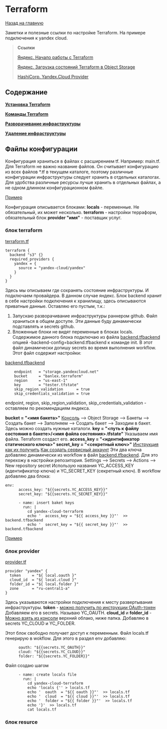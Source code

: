 # Terraform
[Назад на главную](https://github.com/BanLex/my_notes/tree/main/README.md)

Заметки и полезные ссылки по настройке Terraform. На примере подключения к yandex cloud.

> **Ссылки**
> 
> [Яндекс. Начало работы с Terraform](https://cloud.yandex.ru/docs/solutions/infrastructure-management/terraform-quickstart)
> 
> [Яндекс. Загрузка состояний Terraform в Object Storage](https://cloud.yandex.ru/docs/solutions/infrastructure-management/terraform-state-storage)
> 
> [HashiCorp. Yandex.Cloud Provider](https://registry.terraform.io/providers/yandex-cloud/yandex/latest/docs)

## Содержание

[ **Установка Terraform** ](https://github.com/BanLex/my_notes/blob/main/terraform/setup_terraform.md)

[ **Команды Terraform** ](https://github.com/BanLex/my_notes/blob/main/terraform/terraform_comands.md)

[ **Разворачивание инфраструктуры**](https://github.com/BanLex/my_notes/blob/main/terraform/deploy_terraform.md)

[ **Удаление инфраструктуры** ](https://github.com/BanLex/my_notes/blob/main/terraform/delete_terraform.md)


## Файлы конфигурации
Конфигурация храниться в файлах с расширением tf. Например: main.tf.
Для Terraform не важно название файлов. Он считывает конфигурацию из всех файлов *.tf в текущем каталоге, поэтому различные конфигурации инфраструктуры следует хранить в отдельных каталогах. 
Для удобства различные ресурсы лучше хранить в отдельных файлах, а не одном длинном конфигурационном файле.

[Пример](https://github.com/BanLex/example_webapp/tree/main/yandex-cloud-terraform)

Конфигурация описывается блоками:
**locals** - переменные. Не обязательный, их может несколько.
**terraform** - настройки терраформ, обязательный блок
**provider "имя"** - поставщик услуг.


### блок terraform
[terraform.tf](https://github.com/BanLex/example_webapp/blob/main/yandex-cloud-terraform/terraform.tf)
```
terraform {
  backend "s3" {}
  required_providers {
    yandex = {
      source = "yandex-cloud/yandex"
    }
  }
}
```

Здесь мы описываем где сохранять состояние инфраструктуры.
И подключаем провайдера. В данном случае яндекс.
Блок backend хранит в себе настройки подключения к хранилищу, здесь описываются приватные данные.
Оставляю его пустым, т.к.:
1. Запускаю разворачивание инфраструктуры раннером github. Файл храниться в общем доступе. Эти данные буду динамически подставлять и secrets github.
2. Вложенные блоки не видят переменные в блоках locals.
Содержимое данного блока подключаю из файла [backend.tfbackend](https://github.com/BanLex/example_webapp/blob/main/yandex-cloud-terraform/backend.tfbackend) опцией  -backend-config=backend.tfbackend к команде init. В этот файл динамически допишу secrets во время выполнения workflow.
Этот файл содержит настройки:

[backend.tfbackend](https://github.com/BanLex/example_webapp/blob/main/yandex-cloud-terraform/backend.tfbackend)
```
    endpoint   = "storage.yandexcloud.net"
    bucket     = "banlex.terraform"
    region     = "us-east-1"
    key        = "tester.tfstate"
    skip_region_validation      = true
    skip_credentials_validation = true
```
endpoint, region, skip_region_validation, skip_credentials_validation - оставляем по рекомендациям яндекса.

**bucket = "<имя бакета>"**
[Консоль](https://console.cloud.yandex.ru/) --> Object Storage --> Бакеты --> Создать бакет --> Заполняем --> Создать бакет --> Заходим в бакет.
Здесь можно создать нужные каталоги.
**key = "<путь к файлу состояния в бакете>/<имя файла состояния>.tfstate"**
Указываем имя файла. Terraform создаст его.
**access_key = "<идентификатор статического ключа>"
secret_key = "<секретный ключ>"**
[Инструкция как их получить](https://cloud.yandex.ru/docs/iam/operations/sa/create-access-key)
[Как создать сервисный аккаунт](https://cloud.yandex.ru/docs/iam/operations/sa/create)
Эти два ключа добавляю динамически из workflow в файл [backend.tfbackend](https://github.com/BanLex/example_webapp/blob/main/yandex-cloud-terraform/backend.tfbackend).
Для это перехожу в настройки репозитория.
Settings --> Secrets --> Actions --> New repository secret
Использую названия YC_ACCESS_KEY (идентификатор ключа) и YC_SECRET_KEY (секретный ключ).
В workflow добавляю два блока:
```
env:
      access_key: "${{secrets.YC_ACCESS_KEY}}"
      secret_key: "${{secrets.YC_SECRET_KEY}}"
```

```
      - name: insert baket keys
        run: |
          cd yandex-cloud-terraform
          echo '  access_key = "${{ access_key }}"'  >> backend.tfbackend 
          echo '  secret_key = "${{ secret_key }}"'  >> backend.tfbackend
```

[Пример](https://github.com/BanLex/example_webapp/blob/main/.github/workflows/Deploy%20infrastructure%20with%20Terraform.yml)

### блок provider
[provider.tf](https://github.com/BanLex/example_webapp/blob/main/yandex-cloud-terraform/provider.tf)
```
provider "yandex" {
  token     = "${ local.oauth }"
  cloud_id  = "${ local.cloud }"
  folder_id = "${ local.folder }"
  zone      = "ru-central1-a"
}
```
Здесь указываются настройки подключения к месту развертывания инфраструктуры.
**token** - [можно получить по инструкции OAuth-токен](https://cloud.yandex.ru/docs/iam/concepts/authorization/oauth-token)
Добавляем его в secrets. Называю YC_OAUTH.
**cloud_id** и **folder_id** - [Можно взять из консоли](https://console.cloud.yandex.ru/) верхний облако, ниже папка.
Добавляю в secrets YC_CLOUD и YC_FOLDER.

Этот блок свободно получает доступ к переменным. Файл locals.tf генерирую в wokflow.
Для этого в раздел env добавляю:
```
      oauth: "${{secrets.YC_OAUTH}}"
      cloud: "${{secrets.YC_CLOUD}}"
      folder: "${{secrets.YC_FOLDER}}"
```
Файл создаю шагом
```
      - name: create locals file
        run: |
          cd yandex-cloud-terraform
          echo 'locals {'' > locals.tf
          echo '  oauth  = "${{ oauth }}"'  >> locals.tf 
          echo '  cloud  = "${{ cloud }}"'  >> locals.tf 
          echo '  folder = "${{ folder }}"'  >> locals.tf 
          echo '}'  >> locals.tf
          cat locals.tf
```
### блок resurce

